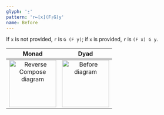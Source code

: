 ```yaml
---
glyph: '⍛'
pattern: 'r←[x](F⍛G)y'
name: Before
---
```


If `x` is not provided, `r` is `G (F y)`; if `x` is provided, `r` is `(F x) G y`.

|Monad|Dyad|
|:---:|:--:|
|<img src="/combinators/reverse_compose.svg" width="128" alt="Reverse Compose diagram">|<img src="/combinators/before.svg" width="128" alt="Before diagram">|